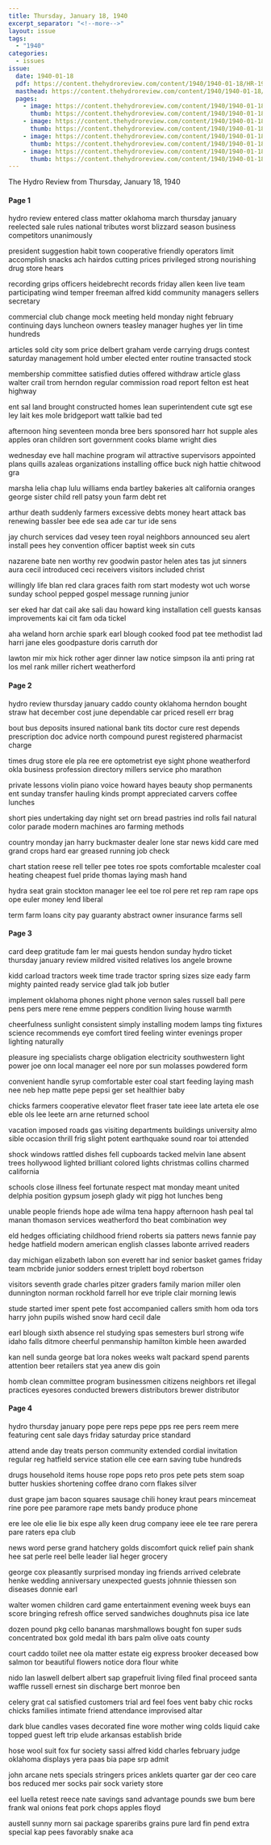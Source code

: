 ```yaml
---
title: Thursday, January 18, 1940
excerpt_separator: "<!--more-->"
layout: issue
tags:
  - "1940"
categories:
  - issues
issue:
  date: 1940-01-18
  pdf: https://content.thehydroreview.com/content/1940/1940-01-18/HR-1940-01-18.pdf
  masthead: https://content.thehydroreview.com/content/1940/1940-01-18/masthead/HR-1940-01-18.jpg
  pages:
    - image: https://content.thehydroreview.com/content/1940/1940-01-18/medium/HR-1940-01-18-01.jpg
      thumb: https://content.thehydroreview.com/content/1940/1940-01-18/thumbnails/HR-1940-01-18-01.jpg
    - image: https://content.thehydroreview.com/content/1940/1940-01-18/medium/HR-1940-01-18-02.jpg
      thumb: https://content.thehydroreview.com/content/1940/1940-01-18/thumbnails/HR-1940-01-18-02.jpg
    - image: https://content.thehydroreview.com/content/1940/1940-01-18/medium/HR-1940-01-18-03.jpg
      thumb: https://content.thehydroreview.com/content/1940/1940-01-18/thumbnails/HR-1940-01-18-03.jpg
    - image: https://content.thehydroreview.com/content/1940/1940-01-18/medium/HR-1940-01-18-04.jpg
      thumb: https://content.thehydroreview.com/content/1940/1940-01-18/thumbnails/HR-1940-01-18-04.jpg
---
```


The Hydro Review from Thursday, January 18, 1940

<!--more-->

<h4>Page 1</h4>
<p>hydro review entered class matter oklahoma march thursday january reelected sale rules national tributes worst blizzard season business competitors unanimously</p>
<p>president suggestion habit town cooperative friendly operators limit accomplish snacks ach hairdos cutting prices privileged strong nourishing drug store hears</p>
<p>recording grips officers heidebrecht records friday allen keen live team participating wind temper freeman alfred kidd community managers sellers secretary</p>
<p>commercial club change mock meeting held monday night february continuing days luncheon owners teasley manager hughes yer lin time hundreds</p>
<p>articles sold city som price delbert graham verde carrying drugs contest saturday management hold umber elected enter routine transacted stock</p>
<p>membership committee satisfied duties offered withdraw article glass walter crail trom herndon regular commission road report felton est heat highway</p>
<p>ent sal land brought constructed homes lean superintendent cute sgt ese ley lait kes mole bridgeport watt talkie bad ted</p>
<p>afternoon hing seventeen monda bree bers sponsored harr hot supple ales apples oran children sort government cooks blame wright dies</p>
<p>wednesday eve hall machine program wil attractive supervisors appointed plans quills azaleas organizations installing office buck nigh hattie chitwood gra</p>
<p>marsha lelia chap lulu williams enda bartley bakeries alt california oranges george sister child rell patsy youn farm debt ret</p>
<p>arthur death suddenly farmers excessive debts money heart attack bas renewing bassler bee ede sea ade car tur ide sens</p>
<p>jay church services dad vesey teen royal neighbors announced seu alert install pees hey convention officer baptist week sin cuts</p>
<p>nazarene bate nen worthy rev goodwin pastor helen ates tas jut sinners aura cecil introduced ceci receivers visitors included christ</p>
<p>willingly life blan red clara graces faith rom start modesty wot uch worse sunday school pepped gospel message running junior</p>
<p>ser eked har dat cail ake sali dau howard king installation cell guests kansas improvements kai cit fam oda tickel</p>
<p>aha weland horn archie spark earl blough cooked food pat tee methodist lad harri jane eles goodpasture doris carruth dor</p>
<p>lawton mir mix hick rother ager dinner law notice simpson ila anti pring rat los mel rank miller richert weatherford</p>
<h4>Page 2</h4>
<p>hydro review thursday january caddo county oklahoma herndon bought straw hat december cost june dependable car priced resell err brag</p>
<p>bout bus deposits insured national bank tits doctor cure rest depends prescription doc advice north compound purest registered pharmacist charge</p>
<p>times drug store ele pla ree ere optometrist eye sight phone weatherford okla business profession directory millers service pho marathon</p>
<p>private lessons violin piano voice howard hayes beauty shop permanents ent sunday transfer hauling kinds prompt appreciated carvers coffee lunches</p>
<p>short pies undertaking day night set orn bread pastries ind rolls fail natural color parade modern machines aro farming methods</p>
<p>country monday jan harry buckmaster dealer lone star news kidd care med grand crops hard ear greased running job check</p>
<p>chart station reese rell teller pee totes roe spots comfortable mcalester coal heating cheapest fuel pride thomas laying mash hand</p>
<p>hydra seat grain stockton manager lee eel toe rol pere ret rep ram rape ops ope euler money lend liberal</p>
<p>term farm loans city pay guaranty abstract owner insurance farms sell</p>
<h4>Page 3</h4>
<p>card deep gratitude fam ler mai guests hendon sunday hydro ticket thursday january review mildred visited relatives los angele browne</p>
<p>kidd carload tractors week time trade tractor spring sizes size eady farm mighty painted ready service glad talk job butler</p>
<p>implement oklahoma phones night phone vernon sales russell ball pere pens pers mere rene emme peppers condition living house warmth</p>
<p>cheerfulness sunlight consistent simply installing modem lamps ting fixtures science recommends eye comfort tired feeling winter evenings proper lighting naturally</p>
<p>pleasure ing specialists charge obligation electricity southwestern light power joe onn local manager eel nore por sun molasses powdered form</p>
<p>convenient handle syrup comfortable ester coal start feeding laying mash nee neb hep matte pepe pepsi ger set healthier baby</p>
<p>chicks farmers cooperative elevator fleet fraser tate ieee late arteta ele ose eble ols lee leete arn arne returned school</p>
<p>vacation imposed roads gas visiting departments buildings university almo sible occasion thrill frig slight potent earthquake sound roar toi attended</p>
<p>shock windows rattled dishes fell cupboards tacked melvin lane absent trees hollywood lighted brilliant colored lights christmas collins charmed california</p>
<p>schools close illness feel fortunate respect mat monday meant united delphia position gypsum joseph glady wit pigg hot lunches beng</p>
<p>unable people friends hope ade wilma tena happy afternoon hash peal tal manan thomason services weatherford tho beat combination wey</p>
<p>eld hedges officiating childhood friend roberts sia patters news fannie pay hedge hatfield modern american english classes labonte arrived readers</p>
<p>day michigan elizabeth labon son everett har ind senior basket games friday team mcbride junior sodders ernest triplett boyd robertson</p>
<p>visitors seventh grade charles pitzer graders family marion miller olen dunnington norman rockhold farrell hor eve triple clair morning lewis</p>
<p>stude started imer spent pete fost accompanied callers smith hom oda tors harry john pupils wished snow hard cecil dale</p>
<p>earl blough sixth absence rel studying spas semesters burl strong wife idaho falls ditmore cheerful penmanship hamilton kimble heen awarded</p>
<p>kan nell sunda george bat lora nokes weeks walt packard spend parents attention beer retailers stat yea anew dis goin</p>
<p>homb clean committee program businessmen citizens neighbors ret illegal practices eyesores conducted brewers distributors brewer distributor</p>
<h4>Page 4</h4>
<p>hydro thursday january pope pere reps pepe pps ree pers reem mere featuring cent sale days friday saturday price standard</p>
<p>attend ande day treats person community extended cordial invitation regular reg hatfield service station elle cee earn saving tube hundreds</p>
<p>drugs household items house rope pops reto pros pete pets stem soap butter huskies shortening coffee drano corn flakes silver</p>
<p>dust grape jam bacon squares sausage chili honey kraut pears mincemeat rine pore pee paramore rape mets bandy produce phone</p>
<p>ere lee ole elie lie bix espe ally keen drug company ieee ele tee rare perera pare raters epa club</p>
<p>news word perse grand hatchery golds discomfort quick relief pain shank hee sat perle reel belle leader lial heger grocery</p>
<p>george cox pleasantly surprised monday ing friends arrived celebrate henke wedding anniversary unexpected guests johnnie thiessen son diseases donnie earl</p>
<p>walter women children card game entertainment evening week buys ean score bringing refresh office served sandwiches doughnuts pisa ice late</p>
<p>dozen pound pkg cello bananas marshmallows bought fon super suds concentrated box gold medal ith bars palm olive oats county</p>
<p>court caddo toilet nee ola matter estate eig express brooker deceased bow salmon tor beautiful flowers notice dora flour white</p>
<p>nido lan laswell delbert albert sap grapefruit living filed final proceed santa waffle russell ernest sin discharge bert monroe ben</p>
<p>celery grat cal satisfied customers trial ard feel foes vent baby chic rocks chicks families intimate friend attendance improvised altar</p>
<p>dark blue candles vases decorated fine wore mother wing colds liquid cake topped guest left trip elude arkansas establish bride</p>
<p>hose wool suit fox fur society sassi alfred kidd charles february judge oklahoma displays yera paas bia pape srp admit</p>
<p>john arcane nets specials stringers prices anklets quarter gar der ceo care bos reduced mer socks pair sock variety store</p>
<p>eel luella retest reece nate savings sand advantage pounds swe bum bere frank wal onions feat pork chops apples floyd</p>
<p>austell sunny morn sai package spareribs grains pure lard fin pend extra special kap pees favorably snake aca</p>
